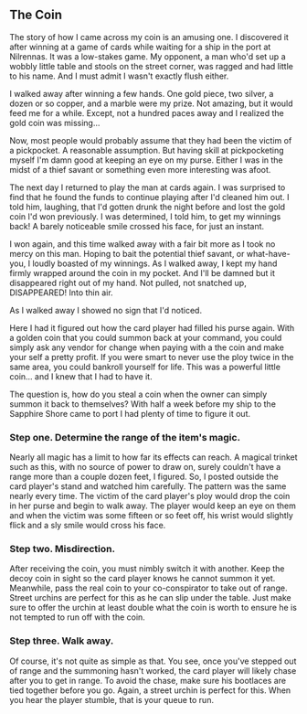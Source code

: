 ## The Coin
The story of how I came across my coin is an amusing one. I discovered it after winning at a game of cards while waiting for a ship in the port at Nilrennas. It was a low-stakes game. My opponent, a man who'd set up a wobbly little table and stools on the street corner, was ragged and had little to his name. And I must admit I wasn't exactly flush either. 

I walked away after winning a few hands. One gold piece, two silver, a dozen or so copper, and a marble were my prize. Not amazing, but it would feed me for a while. Except, not a hundred paces away and I realized the gold coin was missing...

Now, most people would probably assume that they had been the victim of a pickpocket. A reasonable assumption. But having skill at pickpocketing myself I'm damn good at keeping an eye on my purse. Either I was in the midst of a thief savant or something even more interesting was afoot. 

The next day I returned to play the man at cards again. I was surprised to find that he found the funds to continue playing after I'd cleaned him out. I told him, laughing, that I'd gotten drunk the night before and lost the gold coin I'd won previously. I was determined, I told him, to get my winnings back! A barely noticeable smile crossed his face, for just an instant.

I won again, and this time walked away with a fair bit more as I took no mercy on this man. Hoping to bait the potential thief savant, or what-have-you, I loudly boasted of my winnings. As I walked away, I kept my hand firmly wrapped around the coin in my pocket. And I'll be damned but it disappeared right out of my hand. Not pulled, not snatched up, DISAPPEARED! Into thin air.

As I walked away I showed no sign that I'd noticed.

Here I had it figured out how the card player had filled his purse again. With a golden coin that you could summon back at your command, you could simply ask any vendor for change when paying with a the coin and make your self a pretty profit. If you were smart to never use the ploy twice in the same area, you could bankroll yourself for life. This was a powerful little coin... and I knew that I had to have it.

The question is, how do you steal a coin when the owner can simply summon it back to themselves? With half a week before my ship to the Sapphire Shore came to port I had plenty of time to figure it out.

### **Step one.** Determine the range of the item's magic.
Nearly all magic has a limit to how far its effects can reach. A magical trinket such as this, with no source of power to draw on, surely couldn't have a range more than a couple dozen feet, I figured. So, I posted outside the card player's stand and watched him carefully. The pattern was the same nearly every time. The victim of the card player's ploy would drop the coin in her purse and begin to walk away. The player would keep an eye on them and when the victim was some fifteen or so feet off, his wrist would slightly flick and a sly smile would cross his face.

### **Step two.** Misdirection.
After receiving the coin, you must nimbly switch it with another. Keep the decoy coin in sight so the card player knows he cannot summon it yet. Meanwhile, pass the real coin to your co-conspirator to take out of range. Street urchins are perfect for this as he can slip under the table. Just make sure to offer the urchin at least double what the coin is worth to ensure he is not tempted to run off with the coin.

### **Step three.** Walk away.
Of course, it's not quite as simple as that. You see, once you've stepped out of range and the summoning hasn't worked, the card player will likely chase after you to get in range. To avoid the chase, make sure his bootlaces are tied together before you go. Again, a street urchin is perfect for this. When you hear the player stumble, that is your queue to run.  

